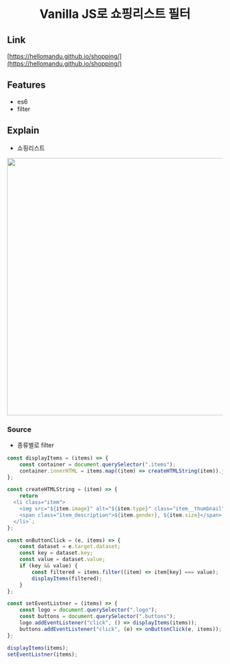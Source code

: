 <h1 align="center">Vanilla JS로 쇼핑리스트 필터</h1>

## Link
[https://hellomandu.github.io/shopping/](https://hellomandu.github.io/shopping/)

## Features
- es6
- filter

## Explain
 - 쇼핑리스트
 <p align="center">
   <img src="https://user-images.githubusercontent.com/45222982/104422992-d32dad80-55c0-11eb-8cc7-40a99db1f2f0.png" width="800" height="600"/>
</p>

### Source

- 종류별로 filter
```js
const displayItems = (items) => {
    const container = document.querySelector(".items");
    container.innerHTML = items.map((item) => createHTMLString(item)).join("");
};

const createHTMLString = (item) => {
    return `
  <li class="item">
    <img src="${item.image}" alt="${item.type}" class="item__thumbnail">
    <span class="item_description">${item.gender}, ${item.size}</span>
  </li>`;
};

const onButtonClick = (e, items) => {
    const dataset = e.target.dataset;
    const key = dataset.key;
    const value = dataset.value;
    if (key && value) {
        const filtered = items.filter((item) => item[key] === value);
        displayItems(filtered);
    }
};

const setEventListner = (items) => {
    const logo = document.querySelector(".logo");
    const buttons = document.querySelector(".buttons");
    logo.addEventListener("click", () => displayItems(items));
    buttons.addEventListener("click", (e) => onButtonClick(e, items));
};

displayItems(items);
setEventListner(items);

```